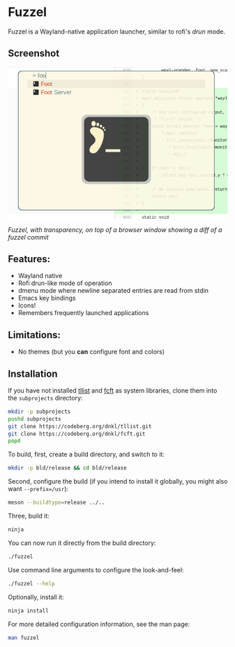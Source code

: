# Fuzzel

Fuzzel is a Wayland-native application launcher, similar to rofi's
_drun_ mode.


## Screenshot

![Screenshot](doc/screenshot.png)

_Fuzzel, with transparency, on top of a browser window showing a diff of a fuzzel commit_


## Features:

- Wayland native
- Rofi drun-like mode of operation
- dmenu mode where newline separated entries are read from stdin
- Emacs key bindings
- Icons!
- Remembers frequently launched applications


## Limitations:

- No themes (but you **can** configure font and colors)


## Installation

If you have not installed [tllist](https://codeberg.org/dnkl/tllist)
and [fcft](https://codeberg.org/dnkl/fcft) as system libraries, clone
them into the `subprojects` directory:

```sh
mkdir -p subprojects
pushd subprojects
git clone https://codeberg.org/dnkl/tllist.git
git clone https://codeberg.org/dnkl/fcft.git
popd
```

To build, first, create a build directory, and switch to it:
```sh
mkdir -p bld/release && cd bld/release
```

Second, configure the build (if you intend to install it globally, you
might also want `--prefix=/usr`):
```sh
meson --buildtype=release ../..
```

Three, build it:
```sh
ninja
```

You can now run it directly from the build directory:
```sh
./fuzzel
```

Use command line arguments to configure the look-and-feel:
```sh
./fuzzel --help
```

Optionally, install it:
```sh
ninja install
```

For more detailed configuration information, see the man page:
```sh
man fuzzel
```
